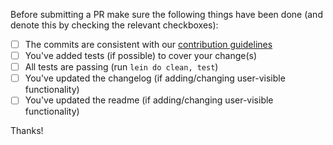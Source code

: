 Before submitting a PR make sure the following things have been done (and denote this
by checking the relevant checkboxes):

- [ ] The commits are consistent with our [contribution guidelines](CONTRIBUTING.md)
- [ ] You've added tests (if possible) to cover your change(s)
- [ ] All tests are passing (run `lein do clean, test`)
- [ ] You've updated the changelog (if adding/changing user-visible functionality)
- [ ] You've updated the readme (if adding/changing user-visible functionality)

Thanks!

